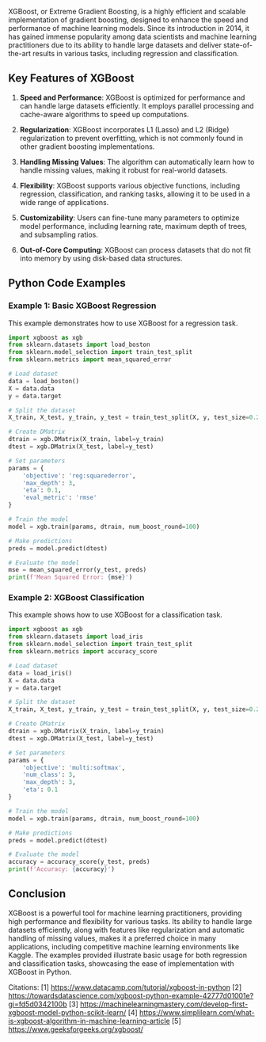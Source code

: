 XGBoost, or Extreme Gradient Boosting, is a highly efficient and scalable implementation of gradient boosting, designed to enhance the speed and performance of machine learning models. Since its introduction in 2014, it has gained immense popularity among data scientists and machine learning practitioners due to its ability to handle large datasets and deliver state-of-the-art results in various tasks, including regression and classification.

## Key Features of XGBoost

1. **Speed and Performance**: XGBoost is optimized for performance and can handle large datasets efficiently. It employs parallel processing and cache-aware algorithms to speed up computations.

2. **Regularization**: XGBoost incorporates L1 (Lasso) and L2 (Ridge) regularization to prevent overfitting, which is not commonly found in other gradient boosting implementations.

3. **Handling Missing Values**: The algorithm can automatically learn how to handle missing values, making it robust for real-world datasets.

4. **Flexibility**: XGBoost supports various objective functions, including regression, classification, and ranking tasks, allowing it to be used in a wide range of applications.

5. **Customizability**: Users can fine-tune many parameters to optimize model performance, including learning rate, maximum depth of trees, and subsampling ratios.

6. **Out-of-Core Computing**: XGBoost can process datasets that do not fit into memory by using disk-based data structures.

## Python Code Examples

### Example 1: Basic XGBoost Regression

This example demonstrates how to use XGBoost for a regression task.

```python
import xgboost as xgb
from sklearn.datasets import load_boston
from sklearn.model_selection import train_test_split
from sklearn.metrics import mean_squared_error

# Load dataset
data = load_boston()
X = data.data
y = data.target

# Split the dataset
X_train, X_test, y_train, y_test = train_test_split(X, y, test_size=0.2, random_state=42)

# Create DMatrix
dtrain = xgb.DMatrix(X_train, label=y_train)
dtest = xgb.DMatrix(X_test, label=y_test)

# Set parameters
params = {
    'objective': 'reg:squarederror',
    'max_depth': 3,
    'eta': 0.1,
    'eval_metric': 'rmse'
}

# Train the model
model = xgb.train(params, dtrain, num_boost_round=100)

# Make predictions
preds = model.predict(dtest)

# Evaluate the model
mse = mean_squared_error(y_test, preds)
print(f'Mean Squared Error: {mse}')
```

### Example 2: XGBoost Classification

This example shows how to use XGBoost for a classification task.

```python
import xgboost as xgb
from sklearn.datasets import load_iris
from sklearn.model_selection import train_test_split
from sklearn.metrics import accuracy_score

# Load dataset
data = load_iris()
X = data.data
y = data.target

# Split the dataset
X_train, X_test, y_train, y_test = train_test_split(X, y, test_size=0.2, random_state=42)

# Create DMatrix
dtrain = xgb.DMatrix(X_train, label=y_train)
dtest = xgb.DMatrix(X_test, label=y_test)

# Set parameters
params = {
    'objective': 'multi:softmax',
    'num_class': 3,
    'max_depth': 3,
    'eta': 0.1
}

# Train the model
model = xgb.train(params, dtrain, num_boost_round=100)

# Make predictions
preds = model.predict(dtest)

# Evaluate the model
accuracy = accuracy_score(y_test, preds)
print(f'Accuracy: {accuracy}')
```

## Conclusion

XGBoost is a powerful tool for machine learning practitioners, providing high performance and flexibility for various tasks. Its ability to handle large datasets efficiently, along with features like regularization and automatic handling of missing values, makes it a preferred choice in many applications, including competitive machine learning environments like Kaggle. The examples provided illustrate basic usage for both regression and classification tasks, showcasing the ease of implementation with XGBoost in Python.

Citations:
[1] https://www.datacamp.com/tutorial/xgboost-in-python
[2] https://towardsdatascience.com/xgboost-python-example-42777d01001e?gi=fd5d0342100b
[3] https://machinelearningmastery.com/develop-first-xgboost-model-python-scikit-learn/
[4] https://www.simplilearn.com/what-is-xgboost-algorithm-in-machine-learning-article
[5] https://www.geeksforgeeks.org/xgboost/